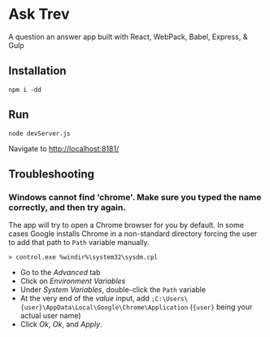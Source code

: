 # Ask Trev

A question an answer app built with React, WebPack, Babel, Express, & Gulp


## Installation

```
npm i -dd
```


## Run

```
node devServer.js
```

Navigate to [http://localhost:8181/](http://localhost:8181/)


## Troubleshooting

### Windows cannot find 'chrome'. Make sure you typed the name correctly, and then try again.
The app will try to open a Chrome browser for you by default. In some cases
Google installs Chrome in a non-standard directory forcing the user to add that
path to `Path` variable manually.
```
> control.exe %windir%\system32\sysdm.cpl

```
- Go to the *Advanced* tab
- Click on *Environment Variables*
- Under *System Variables*, double-click the `Path` variable
- At the very end of the *value* input, add `;C:\Users\{user}\AppData\Local\Google\Chrome\Application` (`{user}` being your actual user name)
- Click *Ok*, *Ok*, and *Apply*.